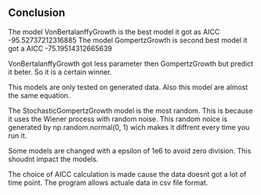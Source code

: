 ## Conclusion

The model VonBertalanffyGrowth is the best model it got as AICC -95.52737212316885
The model GompertzGrowth is second best model it got a  AICC -75.19514312665639

VonBertalanffyGrowth got less parameter then GompertzGrowth but predict it beter.
So it is a certain winner.

This models are only tested on generated data.
Also this model are almost the same equation.

The StochasticGompertzGrowth model is the most random.
This is because it uses the Wiener process with random noise.
This random noice is generated by np.random.normal(0, 1) wich makes it diffrent every time you run it.

Some models are changed with a epsilon of 1e6 to avoid zero division.
This shoudnt impact the models.

The choice of AICC calculation is made cause the data doesnt got a lot of time point.
The program allows actuale data in csv file format.

